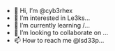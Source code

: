 - 👋 Hi, I’m @cyb3rhex
- 👀 I’m interested in Le3ks...
- 🌱 I’m currently learning /...
- 💞️ I’m looking to collaborate on ...
- 📫 How to reach me @lsd33p...

